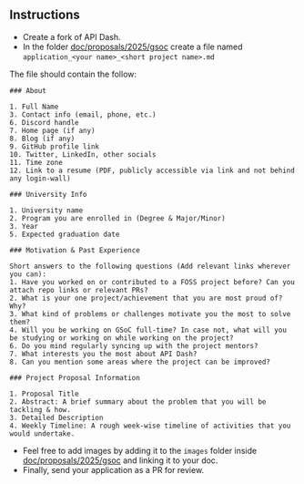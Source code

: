 ## Instructions

- Create a fork of API Dash.
- In the folder [doc/proposals/2025/gsoc](https://github.com/foss42/apidash/tree/main/doc/proposals/2025/gsoc) create a file named `application_<your name>_<short project name>.md`

The file should contain the follow:

```
### About 

1. Full Name
3. Contact info (email, phone, etc.)
6. Discord handle
7. Home page (if any)
8. Blog (if any)
9. GitHub profile link 
10. Twitter, LinkedIn, other socials
11. Time zone
12. Link to a resume (PDF, publicly accessible via link and not behind any login-wall)

### University Info

1. University name
2. Program you are enrolled in (Degree & Major/Minor)
3. Year 
5. Expected graduation date

### Motivation & Past Experience

Short answers to the following questions (Add relevant links wherever you can):
1. Have you worked on or contributed to a FOSS project before? Can you attach repo links or relevant PRs? 
2. What is your one project/achievement that you are most proud of? Why?
3. What kind of problems or challenges motivate you the most to solve them?
4. Will you be working on GSoC full-time? In case not, what will you be studying or working on while working on the project?
6. Do you mind regularly syncing up with the project mentors?
7. What interests you the most about API Dash?
8. Can you mention some areas where the project can be improved?

### Project Proposal Information

1. Proposal Title
2. Abstract: A brief summary about the problem that you will be tackling & how.
3. Detailed Description
4. Weekly Timeline: A rough week-wise timeline of activities that you would undertake.

```

- Feel free to add images by adding it to the `images` folder inside [doc/proposals/2025/gsoc](https://github.com/foss42/apidash/tree/main/doc/proposals/2025/gsoc) and linking it to your doc.
- Finally, send your application as a PR for review.
